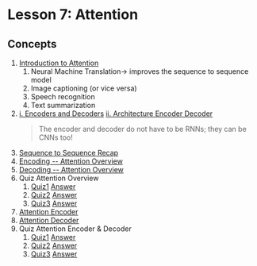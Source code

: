 # Lesson 7: Attention

## Concepts

1. [Introduction to Attention](https://www.youtube.com/watch?time_continue=260&v=NCn97L5WbCY)
	1. Neural Machine Translation-> improves the sequence to sequence model
	1. Image captioning (or vice versa)
	1. Speech recognition
	1. Text summarization
1. [i. Encoders and Decoders](https://www.youtube.com/watch?v=tDJBDwriJYQ) [ii. Architecture Encoder Decoder](https://www.youtube.com/watch?time_continue=4&v=dkHdEAJnV_w)
	> The encoder and decoder do not have to be RNNs; they can be CNNs too!
1. [Sequence to Sequence Recap](https://www.youtube.com/watch?time_continue=2&v=MRPHIPR0pGE)
1. [Encoding -- Attention Overview](https://www.youtube.com/watch?v=IctAnMaVUKc)
1. [Decoding -- Attention Overview](https://www.youtube.com/watch?v=DJxiPd585GY)
1. Quiz Attention Overview
	1. [Quiz1](images/quiz1.png) [Answer](images/quiz1_ans.png)
	1. [Quiz2](images/quiz2.png) [Answer](images/quiz2_ans.png)
	1. [Quiz3](images/quiz3.png) [Answer](images/quiz3_ans.png)
1. [Attention Encoder](https://www.youtube.com/watch?v=sphe9LDT4rA)
1. [Attention Decoder](https://www.youtube.com/watch?v=5mMz6nN9_Ss)
1. Quiz Attention Encoder & Decoder
	1. [Quiz1](images/quiz1a.png) [Answer](images/quiz1a_ans.png)
	1. [Quiz2](images/quiz2a.png) [Answer](images/quiz2a_ans.png)
	1. [Quiz3](images/quiz3a.png) [Answer](images/quiz3a_ans.png)




